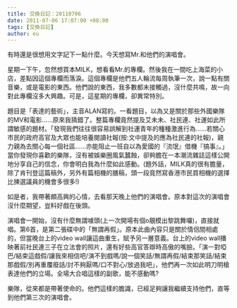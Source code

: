 ```yaml
---
title: 交換日記：20110706
date: 2011-07-06 17:07:00 +08:00
tags: [交換日記]
author: eu
---
```


 有時還是很想用文字記下一點什麼。今天想寫Mr.和他們的演唱會。  
  
 星期一下午，忽然想買本MILK，想看看Mr.的專欄。然後我在一間吃上海菜的小店，差點因這個專欄而落淚。這個專欄是他們五人輪流每周執筆一次，說一點有關音樂，或是電影的東西。他們說的東西，我多數都未接觸過，沒什麼共鳴，故一向對此專欄沒多大興趣。可是，這星期的專欄，卻異常特別。  
  
 題目是「表達的藝術」，主音ALAN寫的。一看題目，以為又是關於那些外國樂隊的MV和電影......原來我猜錯了。整篇專欄竟然提及艾未未、社民連、社運如此所謂敏感的題材。「發現我們往往很容易誤解到社運青年的種種激進行為......若關心市民的政府高官及大眾也能培養閱讀社報(按:文中提及的應為社民連的社報)，親力親為去關心每一個社區......亦能阻止一班自以為愛國的『流氓』借機『搞事』。」當你發現你喜歡的樂隊，沒有被娛樂圈風氣蠶蝕，卻夠膽在一本潮流雜誌這樣公開地分享自己的信念，你會明白我為什麼如此感動。(題外話，MILK真的很有膽量，除了肯刊登這篇稿外，另外有篇相機的膳稿，頭一段竟然寫香港市民買相機的選擇比揀選議員的機會多很多!)  
  
 如是者，我帶著頗高興的心情，去看那天晚上他們的演唱會。原本對這次的演唱會沒什麼期望，豈料好戲在後頭。  
  
 演唱會一開始，沒有什麼無謂噱頭(上一次開場有個o靚模出黎跳舞囉)，直接就唱。第6首，是第二張碟中的「無謂再假」。原本此曲內容只是關於情侶間相處的，但當晚台上的video wall讓這曲重生，賦予另一層意義。台上的video wall播映著前社民連三子在立法會的照片，還有好些高官答辯時高傲的嘴臉。「演一對啞巴/結束這戲假/讓我來相信吧/演不到戲嗎/說一個笑話/無謂再假/結束那笑話/結束那戲假/別再重覆廢話/討不夠厭嗎/口不對心/放過我吧」，他們再一次如此明刀明槍表達他們的立場。全場大合唱這樣的副歌，能不感動嗎?  
  
 樂隊，從來都是帶著使命的。他們這樣的膽識，已經足夠讓我繼續支持他們，直等到他們第三次的演唱會。 
